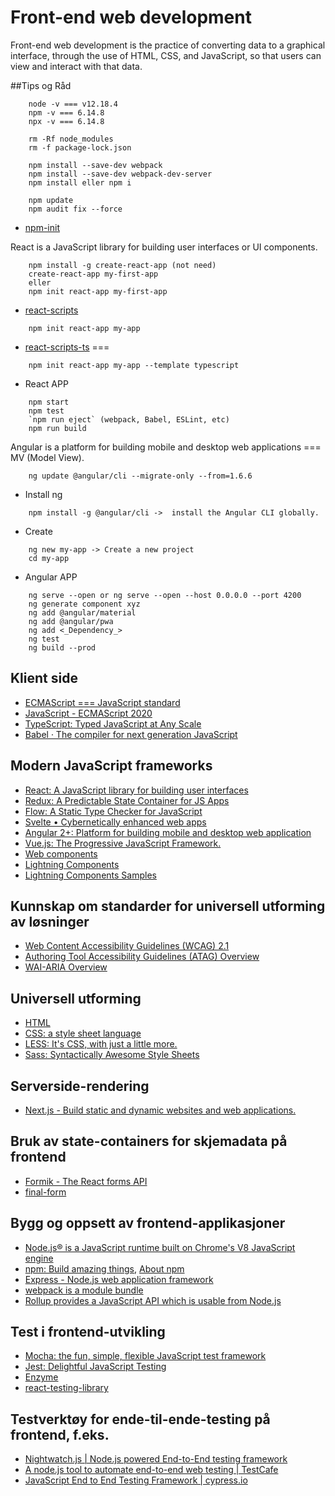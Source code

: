 # Front-end web development
Front-end web development is the practice of converting data to a graphical interface, through the use of HTML, CSS, and JavaScript, so that users can view and interact with that data.

##Tips og Råd
```
    node -v === v12.18.4 
    npm -v === 6.14.8 
    npx -v === 6.14.8
```

```
    rm -Rf node_modules
    rm -f package-lock.json

    npm install --save-dev webpack
    npm install --save-dev webpack-dev-server
    npm install eller npm i
    
    npm update
    npm audit fix --force
```
    
- [npm-init](https://docs.npmjs.com/cli/init)

React is a JavaScript library for building user interfaces or UI components. 
```
    npm install -g create-react-app (not need)
    create-react-app my-first-app
    eller
    npm init react-app my-first-app
```
- [react-scripts](https://www.npmjs.com/package/react-scripts)
```
    npm init react-app my-app
```
- [react-scripts-ts](https://www.npmjs.com/package/react-scripts-ts) === 
```
    npm init react-app my-app --template typescript
```
- React APP
```
    npm start
    npm test
    `npm run eject` (webpack, Babel, ESLint, etc) 
    npm run build
```

Angular is a platform for building mobile and desktop web applications === MV (Model View).
```
    ng update @angular/cli --migrate-only --from=1.6.6
```
    
- Install ng
```
    npm install -g @angular/cli ->  install the Angular CLI globally.
```
- Create
```
    ng new my-app -> Create a new project
    cd my-app
```
- Angular APP
```
    ng serve --open or ng serve --open --host 0.0.0.0 --port 4200
    ng generate component xyz
    ng add @angular/material
    ng add @angular/pwa
    ng add <_Dependency_>
    ng test
    ng build --prod       
```

## Klient side
- [ECMAScript === JavaScript standard](https://en.wikipedia.org/wiki/JavaScript)
- [JavaScript - ECMAScript 2020](https://en.wikipedia.org/wiki/JavaScript)
- [TypeScript: Typed JavaScript at Any Scale](https://www.typescriptlang.org/)
- [Babel · The compiler for next generation JavaScript](https://babeljs.io/)


## Modern JavaScript frameworks
- [React: A JavaScript library for building user interfaces](https://reactjs.org/)
- [Redux:  A Predictable State Container for JS Apps](https://redux.js.org/)
- [Flow: A Static Type Checker for JavaScript](https://flow.org/)
- [Svelte • Cybernetically enhanced web apps](https://svelte.dev/ )
- [Angular 2+:  Platform for building mobile and desktop web application](https://angular.io/)
- [Vue.js: The Progressive JavaScript Framework.](https://vuejs.org/)
- [Web components](https://www.webcomponents.org/)
- [Lightning Components](https://developer.salesforce.com/docs/atlas.en-us.lightning.meta/lightning/intro_framework.htm)
- [Lightning Components Samples](https://developer.salesforce.com/docs/component-library/overview/components)

## Kunnskap om standarder for universell utforming av løsninger
- [Web Content Accessibility Guidelines (WCAG) 2.1](https://www.w3.org/TR/WCAG21/)
- [Authoring Tool Accessibility Guidelines (ATAG) Overview](https://www.w3.org/WAI/standards-guidelines/atag/)
- [WAI-ARIA Overview](https://www.w3.org/WAI/standards-guidelines/aria/)

## Universell utforming
- [HTML](https://en.wikipedia.org/wiki/HTML)
- [CSS: a style sheet language](https://en.wikipedia.org/wiki/CSS)
- [LESS: It's CSS, with just a little more.](http://lesscss.org/)
- [Sass: Syntactically Awesome Style Sheets](https://sass-lang.com/)
  
## Serverside-rendering 
- [Next.js - Build static and dynamic websites and web applications.](https://nextjs.org/) 

## Bruk av state-containers for skjemadata på frontend
- [Formik - The React forms API](https://formik.org/)
- [final-form](https://final-form.org/react)

## Bygg og oppsett av frontend-applikasjoner 
- [Node.js® is a JavaScript runtime built on Chrome's V8 JavaScript engine](https://nodejs.org/en/)
- [npm: Build amazing things](https://www.npmjs.com/), [About npm](https://docs.npmjs.com/about-npm/)
- [Express - Node.js web application framework](https://expressjs.com/)
- [webpack is a module bundle](https://webpack.js.org/)
- [Rollup provides a JavaScript API which is usable from Node.js](https://rollupjs.org/guide/en/)
 
## Test i frontend-utvikling 
- [Mocha: the fun, simple, flexible JavaScript test framework](https://mochajs.org/)
- [Jest: Delightful JavaScript Testing](https://jestjs.io/)
- [Enzyme](https://enzymejs.github.io/enzyme/)
- [react-testing-library](https://testing-library.com/docs/react-testing-library/intro)


## Testverktøy for ende-til-ende-testing på frontend, f.eks. 
- [Nightwatch.js | Node.js powered End-to-End testing framework](https://nightwatchjs.org/)
- [A node.js tool to automate end-to-end web testing | TestCafe](https://devexpress.github.io/testcafe/)
- [JavaScript End to End Testing Framework | cypress.io](https://www.cypress.io/)
